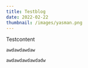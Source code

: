 ```yaml
---
title: Testblog
date: 2022-02-22
thumbnail: /images/yasman.png
---
```

Testcontent

`awdawdawdaw`

`awdawdawdawdadw`